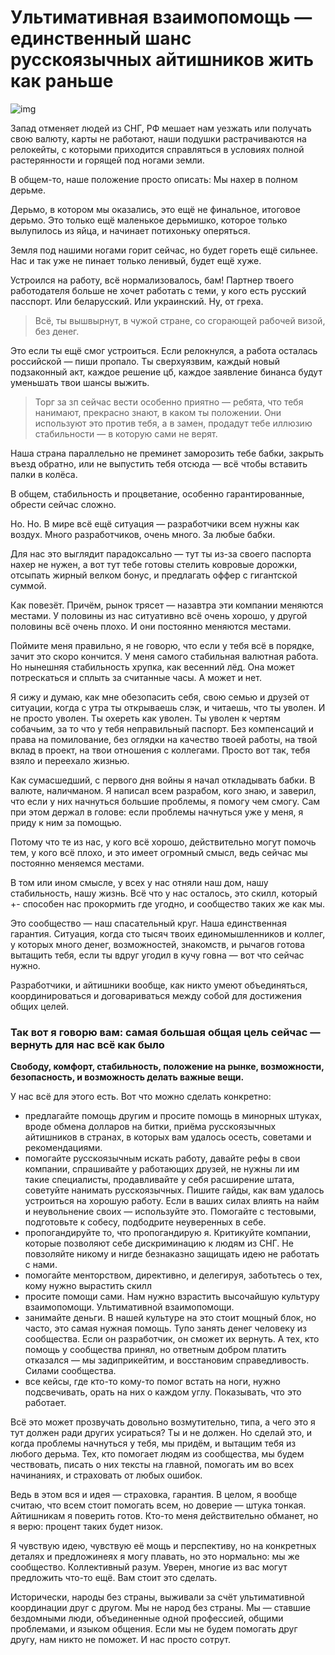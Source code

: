 # Ультимативная взаимопомощь — единственный шанс русскоязычных айтишников жить как раньше

![img](preview.png)



Запад отменяет людей из СНГ, РФ мешает нам уезжать или получать свою валюту, карты не работают, наши подушки растрачиваются на релокейты, с которыми приходится справляться в условиях полной растерянности и горящей под ногами земли.

В общем-то, наше положение просто описать: Мы нахер в полном дерьме.

Дерьмо, в котором мы оказались, это ещё не финальное, итоговое дерьмо. Это только ещё маленькое дерьмишко, которое только вылупилось из яйца, и начинает потихоньку оперяться.

Земля под нашими ногами горит сейчас, но будет гореть ещё сильнее. Нас и так уже не пинает только ленивый, будет ещё хуже.

Устроился на работу, всё нормализовалось, бам! Партнер твоего работодателя больше не хочет работать с теми, у кого есть русский пасспорт. Или беларусский. Или украинский. Ну, от греха.

> Всё, ты вышвырнут, в чужой стране, со сгорающей рабочей визой, без денег. 

Это если ты ещё смог устроиться. Если релокнулся, а работа осталась российской — пиши пропало. Ты сверхуязвим, каждый новый подзаконный акт, каждое решение цб, каждое заявление бинанса будут уменьшать твои шансы выжить.

> Торг за зп сейчас вести особенно приятно — ребята, что тебя нанимают, прекрасно знают, в каком ты положении. Они используют это против тебя, а в замен, продадут тебе иллюзию стабильности — в которую сами не верят.

Наша страна параллельно не преминет заморозить тебе бабки, закрыть въезд обратно, или не выпустить тебя отсюда — всё чтобы вставить палки в колёса.

В общем, стабильность и процветание, особенно гарантированные, обрести сейчас сложно.

Но. Но. В мире всё ещё ситуация — разработчики всем нужны как воздух. Много разработчиков, очень много. За любые бабки. 

Для нас это выглядит парадоксально — тут ты из-за своего паспорта нахер не нужен, а вот тут тебе готовы стелить ковровые дорожки, отсыпать жирный велком бонус, и предлагать оффер с гигантской суммой. 

Как повезёт. Причём, рынок трясет — назавтра эти компании меняются местами. У половины из нас ситуативно всё очень хорошо, у другой половины всё очень плохо. И они постоянно меняются местами.

Поймите меня правильно, я не говорю, что если у тебя всё в порядке, зачит это скоро кончится. У меня самого стабильная валютная работа. Но нынешняя стабильность хрупка, как весенний лёд. Она может потрескаться и сплыть за считанные часы. А может и нет.

Я сижу и думаю, как мне обезопасить себя, свою семью и друзей от ситуации, когда с утра ты открываешь слэк, и читаешь, что ты уволен. И не просто уволен. Ты охереть как уволен. Ты уволен к чертям собачьим, за то что у тебя неправильный паспорт. Без компенсаций и права на помилование, без оглядки на качество твоей работы, на твой вклад в проект, на твои отношения с коллегами. Просто вот так, тебя взяло и переехало жизнью.

Как сумасшедший, с первого дня войны я начал откладывать бабки. В валюте, наличманом. Я написал всем разрабом, кого знаю, и заверил, что если у них начнуться большие проблемы, я помогу чем смогу. Сам при этом держал в голове: если проблемы начнуться уже у меня, я приду к ним за помощью.

Потому что те из нас, у кого всё хорошо, действительно могут помочь тем, у кого всё плохо, и это имеет огромный смысл, ведь сейчас мы постоянно меняемся местами.

В том или ином смысле, у всех у нас отняли наш дом, нашу стабильность, нашу жизнь. Всё что у нас осталось, это скилл, который +- способен нас прокормить где угодно, и сообщество таких же как мы.

Это сообщество — наш спасательный круг. Наша единственная гарантия. Ситуация, когда сто тысяч твоих единомышленников и коллег, у которых много денег, возможностей, знакомств, и рычагов готова вытащить тебя, если ты вдруг угодил в кучу говна — вот что сейчас нужно.

Разработчики, и айтишники вообще, как никто умеют объединяться, координироваться и договариваться между собой для достижения общих целей. 

### Так вот я говорю вам: самая большая общая цель сейчас — вернуть для нас всё как было

**Свободу, комфорт, стабильность, положение на рынке, возможности, безопасность, и возможность делать важные вещи.**

У нас всё для этого есть. 
Вот что можно сделать конкретно: 
- предлагайте помощь другим и просите помощь в минорных штуках, вроде обмена долларов на битки, приёма русскоязычных айтишников в странах, в которых вам удалось осесть, советами и рекомендациями.
- помогайте русскоязычным искать работу, давайте рефы в свои компании, спрашивайте у работающих друзей, не нужны ли им такие специалисты, продавливайте у себя расширение штата, советуйте нанимать русскоязычных. Пишите гайды, как вам удалось устроиться на хорошую работу. Если в ваших силах влиять на найм и неувольнение своих — используйте это.
Помогайте с тестовыми, подготовьте к собесу, подбодрите неуверенных в себе.
- пропогандируйте то, что пропогандирую я. Критикуйте компании, которые позволяют себе дискриминацию к людям из СНГ. Не повзоляйте никому и нигде безнаказно защищать идею не работать с нами. 
- помогайте менторством, директивно, и делегируя, заботьтесь о тех, кому нужно вырастить скилл
- просите помощи сами. Нам нужно взрастить высочайшую культуру взаимопомощи. Ультимативной взаимопомощи.
- занимайте деньги. В нашей культуре на это стоит мощный блок, но часто, это самая нужная помощь. Тупо занять денег человеку из сообщества. Если он разработчик, он сможет их вернуть. А тех, кто помощь у сообщества принял, но ответным добром платить отказался — мы задиприкейтим, и восстановим справедливость. Силами сообщества.
- все кейсы, где кто-то кому-то помог встать на ноги, нужно подсвечивать, орать на них о каждом углу. Показывать, что это работает. 

Всё это может прозвучать довольно возмутительно, типа, а чего это я тут должен ради других усираться? Ты и не должен. Но сделай это, и когда проблемы начнуться у тебя, мы придём, и вытащим тебя из любого дерьма. 
Тех, кто помогает людям из сообщества, мы будем чествовать, писать о них тексты на главной, помогать им во всех начинаниях, и страховать от любых ошибок. 

Ведь в этом вся и идея — страховка, гарантия. В целом, я вообще считаю, что всем стоит помогать всем, но доверие — штука тонкая. Айтишникам я поверить готов. Кто-то меня действительно обманет, но я верю: процент таких будет низок.

Я чувствую идею, чувствую её мощь и перспективу, но на конкретных деталях и предложинеях я могу плавать, но это нормально: мы же сообщество. Коллективный разум. Уверен, многие из вас могут предложить что-то ещё. Вам стоит это сделать.

Исторически, народы без страны, выживали за счёт ультимативной координации друг с другом. Мы не народ без страны. Мы — ставшие бездомными люди, объединенные одной профессией, общими проблемами, и языком общения. Если мы не будем помогать друг другу, нам никто не поможет. И нас просто сотрут.
